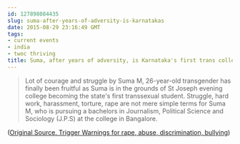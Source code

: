 ```yaml
---
id: 127898084435
slug: suma-after-years-of-adversity-is-karnatakas
date: 2015-08-29 23:16:49 GMT
tags:
- current events
- india
- twoc thriving
title: Suma, after years of adversity, is Karnataka's first trans college student
---
```

>Lot of courage and struggle by Suma M, 26-year-old transgender has finally been fruitful as Suma is in the grounds of St Joseph evening college becoming the state's first transsexual student. Struggle, hard work, harassment, torture, rape are not mere simple terms for Suma M, who is pursuing a bachelors in Journalism, Political Science and Sociology (J.P.S) at the college in Bangalore.

([Original Source. Trigger Warnings for rape, abuse, discrimination, bullying][1])

[1]: https://archive.is/YBWkM